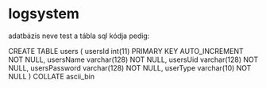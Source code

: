 # logsystem
adatbázis neve test
a tábla sql kódja pedig:

CREATE TABLE users (
	usersId int(11) PRIMARY KEY AUTO_INCREMENT NOT NULL,
	usersName varchar(128) NOT NULL,
	usersUid varchar(128) NOT NULL,
	usersPassword varchar(128) NOT NULL,
	userType varchar(10) NOT NULL
) COLLATE ascii_bin
